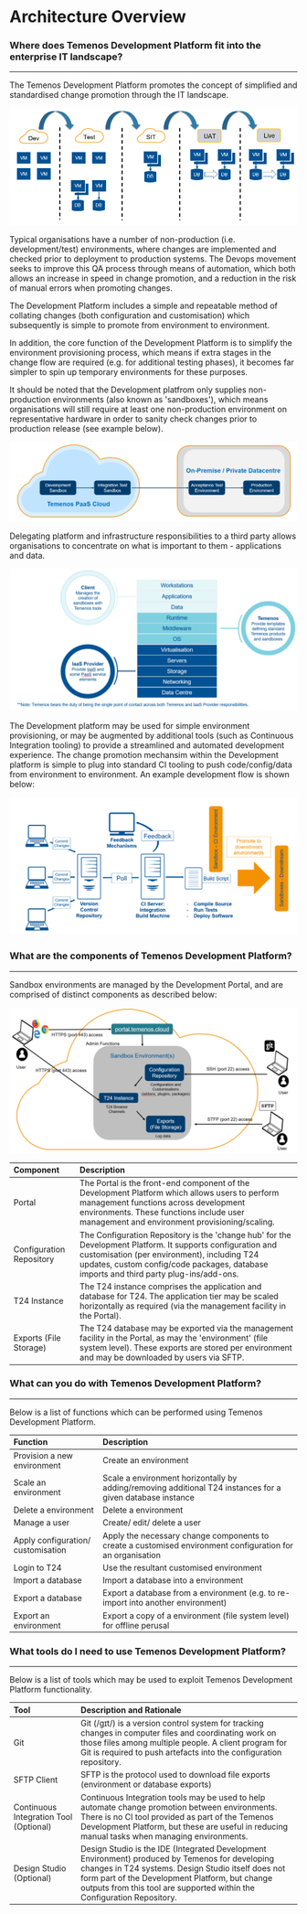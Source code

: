 # Architecture Overview

### **Where does Temenos Development Platform fit into the enterprise IT landscape?**

----------
The Temenos Development Platform promotes the concept of simplified and standardised change promotion through the IT landscape.

![](./images/architecture-arrows.png)

Typical organisations have a number of non-production (i.e. development/test) environments, where changes are implemented and checked prior to deployment to production systems. The Devops movement seeks to improve this QA process through means of automation, which both allows an increase in speed in change promotion, and a reduction in the risk of manual errors when promoting changes.

The Development Platform includes a simple and repeatable method of collating changes (both configuration and customisation) which subsequently is simple to promote from environment to environment.

In addition, the core function of the Development Platform  is to simplify the environment provisioning process, which means if extra stages in the change flow are required (e.g. for additional testing phases), it becomes far simpler to spin up temporary environments for these purposes.

It should be noted that the Development platfrom only supplies non-production environments (also known as 'sandboxes'), which means organisations will still require at least one non-production environment on representative hardware in order to sanity check changes prior to production release (see example below).


![](./images/architecture-paas-deploy.png)

Delegating platform and infrastructure responsibilities to a third party allows organisations to concentrate on what is important to them - applications and data.

![](./images/architecture-responsabilities.png)

The Development platform may be used for simple environment provisioning, or may be augmented by additional tools (such as Continuous Integration tooling) to provide a streamlined and automated development experience. The change promotion mechansim within the Development platform  is simple to plug into standard CI tooling to push code/config/data from environment to environment.  An example development flow is shown below:

![](./images/architecture-process.png)

### **What are the components of Temenos Development Platform?**

----------

Sandbox environments are managed by the Development Portal, and are comprised of distinct components as described below:

![](./images/architecture-customer-facing-systems.png)

| Component  				| Description	| 
| :---  					| :---  	| 
| Portal			|	The Portal is the front-end component of the Development Platform which allows users to perform management functions across development environments.  These functions include user management and environment provisioning/scaling.| 
| Configuration Repository			|	The Configuration Repository is the 'change hub' for the Development Platform.  It supports configuration and customisation (per environment), including T24 updates, custom config/code packages, database imports and third party plug-ins/add-ons.|
| T24 Instance		|	The T24 instance comprises the application and database for T24.  The application tier may be scaled horizontally as required (via the management facility in the Portal).|
| Exports (File Storage)			|	The T24 database may be exported via the management facility in the Portal, as may the 'environment' (file system level). These exports are stored per environment and may be downloaded by users via SFTP.|


### **What can you do with Temenos Development Platform?**

----------

Below is a list of functions which can be performed using Temenos Development Platform.

| Function  				| Description	| 
| :---  					| :---  	| 
| Provision a new environment|	Create an environment|
| Scale an environment|	Scale a environment horizontally by adding/removing additional T24 instances for a given database instance|
| Delete a environment|	Delete a environment |
| Manage a user|	Create/ edit/ delete a user|  
| Apply configuration/ customisation	|	Apply the necessary change components to create a customised environment configuration for an organisation|
| Login to T24|	Use the resultant customised environment|
| Import a database|	Import a database into a environment|  
| Export a database	|	Export a database from a environment (e.g. to re-import into another environment)| 
| Export an environment	|	Export a copy of a environment (file system level) for offline perusal| 


### **What tools do I need to use Temenos Development Platform?**

----------

Below is a list of tools which may be used to exploit Temenos Development Platform functionality.

| Tool  				| Description and Rationale	| 
| :---  					| :---  	|
| Git|	Git (/ɡɪt/) is a version control system for tracking changes in computer files and coordinating work on those files among multiple people.  A client program for Git is required to push artefacts into the configuration repository.|
| SFTP Client|	SFTP is the protocol used to download file exports (environment or database exports) |
| Continuous Integration Tool (Optional)	|	Continuous Integration tools may be used to help automate change promotion between environments.  There is no CI tool provided as part of the Temenos Development Platform, but these are useful in reducing manual tasks when managing environments.| 
| Design Studio (Optional)|	Design Studio is the IDE (Integrated Development Environment) produced by Temenos for developing changes in T24 systems.  Design Studio itself does not form part of the Development Platform, but change outputs from this tool are supported within the Configuration Repository. | 
